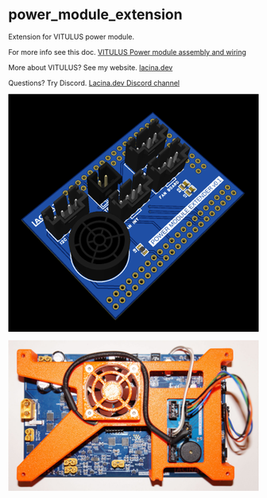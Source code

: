# power_module_extension

 Extension for VITULUS power module.

 For more info see this doc. 
 [VITULUS Power module assembly and wiring](https://docs.google.com/document/d/1gbUeb38EpmrZyLzsyhS_GtbKjz4Z-vhWeXakbzIWZlc/edit?usp=sharing)

 More about VITULUS? See my website.
 [lacina.dev](https://lacina.dev)

 Questions? Try Discord.
 [Lacina.dev Discord channel](https://discord.gg/YqeNV5hEVN)

![alt](pwrModExt3D.png)


![alt](DSC03553.JPG)
